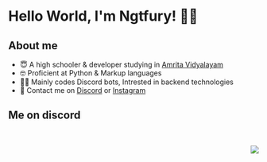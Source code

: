 # Hello World, I'm Ngtfury! 👋🏻

## About me
  - 😇 A high schooler & developer studying in [Amrita Vidyalayam](http://amritavidyalayam.org/)
  - 🤓 Proficient at Python & Markup languages
  - 🤸‍♂️ Mainly codes Discord bots, Intrested in backend technologies
  - 🏹 Contact me on [Discord](https://discord.com/users/770646750804312105) or [Instagram](https://www.instagram.com/_ngt_fury/)


## Me on discord
<br>
<p align=center>
  <a herf='https://github.com/Ngtfury'>
    <img align="right" src="https://discord.c99.nl/widget/theme-4/770646750804312105.png" />
</br>
